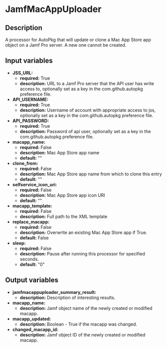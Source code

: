 # JamfMacAppUploader

## Description

A processor for AutoPkg that will update or clone a Mac App Store app object on a Jamf Pro server. A new one cannot be created.

## Input variables

- **JSS_URL:**
  - **required:** True
  - **description:** URL to a Jamf Pro server that the API user has write access to, optionally set as a key in the com.github.autopkg preference file.
- **API_USERNAME:**
  - **required:** True
  - **description:** Username of account with appropriate access to jss, optionally set as a key in the com.github.autopkg preference file.
- **API_PASSWORD:**
  - **required:** True
  - **description:** Password of api user, optionally set as a key in the com.github.autopkg preference file.
- **macapp_name:**
  - **required:** False
  - **description:** Mac App Store app name
  - **default:** ""
- **clone_from:**
  - **required:** False
  - **description:** Mac App Store app name from which to clone this entry
  - **default:** ""
- **selfservice_icon_uri:**
  - **required:** False
  - **description:** Mac App Store app icon URI
  - **default:** ""
- **macapp_template:**
  - **required:** False
  - **description:** Full path to the XML template
- **replace_macapp:**
  - **required:** False
  - **description:** Overwrite an existing Mac App Store app if True.
  - **default:** False
- **sleep:**
  - **required:** False
  - **description:** Pause after running this processor for specified seconds.
  - **default:** "0"

## Output variables

- **jamfmacappuploader_summary_result:**
  - **description:** Description of interesting results.
- **macapp_name:**
  - **description:** Jamf object name of the newly created or modified macapp.
- **macapp_updated:**
  - **description:** Boolean - True if the macapp was changed.
- **changed_macapp_id:**
  - **description:** Jamf object ID of the newly created or modified macapp.
